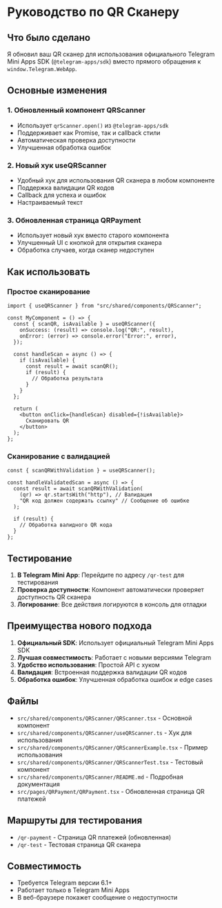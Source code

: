 # Руководство по QR Сканеру

## Что было сделано

Я обновил ваш QR сканер для использования официального Telegram Mini Apps SDK (`@telegram-apps/sdk`) вместо прямого обращения к `window.Telegram.WebApp`.

## Основные изменения

### 1. Обновленный компонент QRScanner

- Использует `qrScanner.open()` из `@telegram-apps/sdk`
- Поддерживает как Promise, так и callback стили
- Автоматическая проверка доступности
- Улучшенная обработка ошибок

### 2. Новый хук useQRScanner

- Удобный хук для использования QR сканера в любом компоненте
- Поддержка валидации QR кодов
- Callback для успеха и ошибок
- Настраиваемый текст

### 3. Обновленная страница QRPayment

- Использует новый хук вместо старого компонента
- Улучшенный UI с кнопкой для открытия сканера
- Обработка случаев, когда сканер недоступен

## Как использовать

### Простое сканирование

```tsx
import { useQRScanner } from "src/shared/components/QRScanner";

const MyComponent = () => {
  const { scanQR, isAvailable } = useQRScanner({
    onSuccess: (result) => console.log("QR:", result),
    onError: (error) => console.error("Error:", error),
  });

  const handleScan = async () => {
    if (isAvailable) {
      const result = await scanQR();
      if (result) {
        // Обработка результата
      }
    }
  };

  return (
    <button onClick={handleScan} disabled={!isAvailable}>
      Сканировать QR
    </button>
  );
};
```

### Сканирование с валидацией

```tsx
const { scanQRWithValidation } = useQRScanner();

const handleValidatedScan = async () => {
  const result = await scanQRWithValidation(
    (qr) => qr.startsWith("http"), // Валидация
    "QR код должен содержать ссылку" // Сообщение об ошибке
  );

  if (result) {
    // Обработка валидного QR кода
  }
};
```

## Тестирование

1. **В Telegram Mini App**: Перейдите по адресу `/qr-test` для тестирования
2. **Проверка доступности**: Компонент автоматически проверяет доступность QR сканера
3. **Логирование**: Все действия логируются в консоль для отладки

## Преимущества нового подхода

1. **Официальный SDK**: Использует официальный Telegram Mini Apps SDK
2. **Лучшая совместимость**: Работает с новыми версиями Telegram
3. **Удобство использования**: Простой API с хуком
4. **Валидация**: Встроенная поддержка валидации QR кодов
5. **Обработка ошибок**: Улучшенная обработка ошибок и edge cases

## Файлы

- `src/shared/components/QRScanner/QRScanner.tsx` - Основной компонент
- `src/shared/components/QRScanner/useQRScanner.ts` - Хук для использования
- `src/shared/components/QRScanner/QRScannerExample.tsx` - Пример использования
- `src/shared/components/QRScanner/QRScannerTest.tsx` - Тестовый компонент
- `src/shared/components/QRScanner/README.md` - Подробная документация
- `src/pages/QRPayment/QRPayment.tsx` - Обновленная страница QR платежей

## Маршруты для тестирования

- `/qr-payment` - Страница QR платежей (обновленная)
- `/qr-test` - Тестовая страница QR сканера

## Совместимость

- Требуется Telegram версии 6.1+
- Работает только в Telegram Mini Apps
- В веб-браузере покажет сообщение о недоступности
